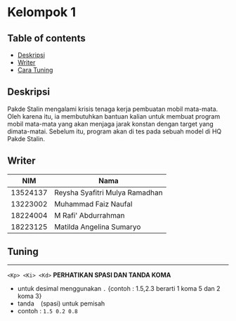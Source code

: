 # Kelompok 1
## Table of contents
- [Deskripsi](#deskripsi)
- [Writer](#writer)
- [Cara Tuning](#how-to-run)

## Deskripsi
Pakde Stalin mengalami krisis tenaga kerja pembuatan mobil mata-mata. Oleh karena 
itu, ia membutuhkan bantuan kalian untuk membuat program mobil mata-mata yang 
akan menjaga jarak konstan dengan target yang dimata-matai. Sebelum itu, program 
akan di tes pada sebuah model di HQ Pakde Stalin. 

## Writer
| **NIM**       | **Nama**                         |
|---------------|----------------------------------|
| 13524137      | Reysha Syafitri Mulya Ramadhan   |
| 13223002      | Muhammad Faiz Naufal             |
| 18224004      | M Rafi' Abdurrahman              |
| 18223125      | Matilda Angelina Sumaryo         |

## Tuning 
*** 
```<Kp> <Ki> <Kd>```
**PERHATIKAN SPASI DAN TANDA KOMA**
- untuk desimal menggunakan ```.``` {contoh : 1.5,2.3 berarti 1 koma 5 dan 2 koma 3}
- tanda ``` ``` (spasi) untuk pemisah
- contoh :
  ```1.5 0.2 0.8``` 
